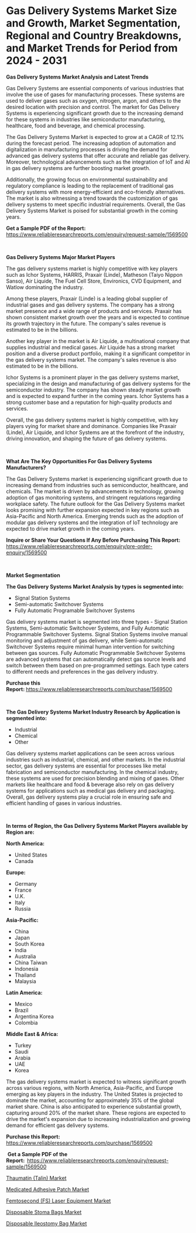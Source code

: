 <p><h1>Gas Delivery Systems Market Size and Growth, Market Segmentation, Regional and Country Breakdowns, and Market Trends for Period from 2024 -  2031</h1></p><p><strong>Gas Delivery Systems Market Analysis and Latest Trends</strong></p>
<p><p>Gas Delivery Systems are essential components of various industries that involve the use of gases for manufacturing processes. These systems are used to deliver gases such as oxygen, nitrogen, argon, and others to the desired location with precision and control. The market for Gas Delivery Systems is experiencing significant growth due to the increasing demand for these systems in industries like semiconductor manufacturing, healthcare, food and beverage, and chemical processing.</p><p>The Gas Delivery Systems Market is expected to grow at a CAGR of 12.1% during the forecast period. The increasing adoption of automation and digitalization in manufacturing processes is driving the demand for advanced gas delivery systems that offer accurate and reliable gas delivery. Moreover, technological advancements such as the integration of IoT and AI in gas delivery systems are further boosting market growth.</p><p>Additionally, the growing focus on environmental sustainability and regulatory compliance is leading to the replacement of traditional gas delivery systems with more energy-efficient and eco-friendly alternatives. The market is also witnessing a trend towards the customization of gas delivery systems to meet specific industrial requirements. Overall, the Gas Delivery Systems Market is poised for substantial growth in the coming years.</p></p>
<p><strong>Get a Sample PDF of the Report:&nbsp;</strong> <a href="https://www.reliableresearchreports.com/enquiry/request-sample/1569500">https://www.reliableresearchreports.com/enquiry/request-sample/1569500</a></p>
<p>&nbsp;</p>
<p><strong>Gas Delivery Systems Major Market Players</strong></p>
<p><p>The gas delivery systems market is highly competitive with key players such as Ichor Systems, HARRIS, Praxair (Linde), Matheson (Taiyo Nippon Sanso), Air Liquide, The Fuel Cell Store, Environics, CVD Equipment, and Watlow dominating the industry. </p><p>Among these players, Praxair (Linde) is a leading global supplier of industrial gases and gas delivery systems. The company has a strong market presence and a wide range of products and services. Praxair has shown consistent market growth over the years and is expected to continue its growth trajectory in the future. The company's sales revenue is estimated to be in the billions.</p><p>Another key player in the market is Air Liquide, a multinational company that supplies industrial and medical gases. Air Liquide has a strong market position and a diverse product portfolio, making it a significant competitor in the gas delivery systems market. The company's sales revenue is also estimated to be in the billions.</p><p>Ichor Systems is a prominent player in the gas delivery systems market, specializing in the design and manufacturing of gas delivery systems for the semiconductor industry. The company has shown steady market growth and is expected to expand further in the coming years. Ichor Systems has a strong customer base and a reputation for high-quality products and services.</p><p>Overall, the gas delivery systems market is highly competitive, with key players vying for market share and dominance. Companies like Praxair (Linde), Air Liquide, and Ichor Systems are at the forefront of the industry, driving innovation, and shaping the future of gas delivery systems.</p></p>
<p>&nbsp;</p>
<p><strong>What Are The Key Opportunities For Gas Delivery Systems Manufacturers?</strong></p>
<p><p>The Gas Delivery Systems market is experiencing significant growth due to increasing demand from industries such as semiconductor, healthcare, and chemicals. The market is driven by advancements in technology, growing adoption of gas monitoring systems, and stringent regulations regarding workplace safety. The future outlook for the Gas Delivery Systems market looks promising with further expansion expected in key regions such as Asia-Pacific and North America. Emerging trends such as the adoption of modular gas delivery systems and the integration of IoT technology are expected to drive market growth in the coming years.</p></p>
<p><strong>Inquire or Share Your Questions If Any Before Purchasing This Report:</strong> <a href="https://www.reliableresearchreports.com/enquiry/pre-order-enquiry/1569500">https://www.reliableresearchreports.com/enquiry/pre-order-enquiry/1569500</a></p>
<p>&nbsp;</p>
<p><strong>Market Segmentation</strong></p>
<p><strong>The Gas Delivery Systems Market Analysis by types is segmented into:</strong></p>
<p><ul><li>Signal Station Systems</li><li>Semi-automatic Switchover Systems</li><li>Fully Automatic Programable Switchover Systems</li></ul></p>
<p><p>Gas delivery systems market is segmented into three types - Signal Station Systems, Semi-automatic Switchover Systems, and Fully Automatic Programmable Switchover Systems. Signal Station Systems involve manual monitoring and adjustment of gas delivery, while Semi-automatic Switchover Systems require minimal human intervention for switching between gas sources. Fully Automatic Programmable Switchover Systems are advanced systems that can automatically detect gas source levels and switch between them based on pre-programmed settings. Each type caters to different needs and preferences in the gas delivery industry.</p></p>
<p><strong>Purchase this Report:&nbsp;</strong><a href="https://www.reliableresearchreports.com/purchase/1569500">https://www.reliableresearchreports.com/purchase/1569500</a></p>
<p>&nbsp;</p>
<p><strong>The Gas Delivery Systems Market Industry Research by Application is segmented into:</strong></p>
<p><ul><li>Industrial</li><li>Chemical</li><li>Other</li></ul></p>
<p><p>Gas delivery systems market applications can be seen across various industries such as industrial, chemical, and other markets. In the industrial sector, gas delivery systems are essential for processes like metal fabrication and semiconductor manufacturing. In the chemical industry, these systems are used for precision blending and mixing of gases. Other markets like healthcare and food & beverage also rely on gas delivery systems for applications such as medical gas delivery and packaging. Overall, gas delivery systems play a crucial role in ensuring safe and efficient handling of gases in various industries.</p></p>
<p>&nbsp;</p>
<p><strong>In terms of Region, the Gas Delivery Systems Market Players available by Region are:</strong></p>
<p>
    <p> <strong> North America: </strong>
        <ul>
            <li>United States</li>
            <li>Canada</li>
        </ul>
        </p> 
    <p> <strong> Europe: </strong>
        <ul>
            <li>Germany</li>
            <li>France</li>
            <li>U.K.</li>
            <li>Italy</li>
            <li>Russia</li>
        </ul>
        </p> 
    <p> <strong> Asia-Pacific: </strong>
        <ul>
            <li>China</li>
            <li>Japan</li>
            <li>South Korea</li>
            <li>India</li>
            <li>Australia</li>
            <li>China Taiwan</li>
            <li>Indonesia</li>
            <li>Thailand</li>
            <li>Malaysia</li>
        </ul>
        </p> 
    <p> <strong> Latin America: </strong>
        <ul>
            <li>Mexico</li>
            <li>Brazil</li>
            <li>Argentina Korea</li>
            <li>Colombia</li>
        </ul>
        </p> 
    <p> <strong> Middle East & Africa: </strong>
        <ul>
            <li>Turkey</li>
            <li>Saudi</li>
            <li>Arabia</li>
            <li>UAE</li>
            <li>Korea</li>
        </ul>
    </p>
    </p>
<p><p>The gas delivery systems market is expected to witness significant growth across various regions, with North America, Asia-Pacific, and Europe emerging as key players in the industry. The United States is projected to dominate the market, accounting for approximately 35% of the global market share. China is also anticipated to experience substantial growth, capturing around 20% of the market share. These regions are expected to drive the market's expansion due to increasing industrialization and growing demand for efficient gas delivery systems.</p></p>
<p><strong>Purchase this Report: </strong><a href="https://www.reliableresearchreports.com/purchase/1569500">https://www.reliableresearchreports.com/purchase/1569500</a></p>
<p>&nbsp;<strong>Get a Sample PDF of the Report:&nbsp;&nbsp;</strong><a href="https://www.reliableresearchreports.com/enquiry/request-sample/1569500">https://www.reliableresearchreports.com/enquiry/request-sample/1569500</a></p>
<p><strong></strong></p>
<p><p><a href="https://github.com/FassouRP/Market-Research-Report-List-3/blob/main/thaumatin-talin-market.md">Thaumatin (Talin) Market</a></p><p><a href="https://github.com/juniordelafrance/Market-Research-Report-List-2/blob/main/medicated-adhesive-patch-market.md">Medicated Adhesive Patch Market</a></p><p><a href="https://github.com/rahu1506/Market-Research-Report-List-3/blob/main/femtosecond-fs-laser-equipment-market.md">Femtosecond (FS) Laser Equipment Market</a></p><p><a href="https://issuu.com/reportprime-2/docs/disposable-stoma-bags-market-size-2030.pptx">Disposable Stoma Bags Market</a></p><p><a href="https://issuu.com/reportprime-2/docs/disposable-ileostomy-bag-market-size-2030.pptx">Disposable Ileostomy Bag Market</a></p></p>